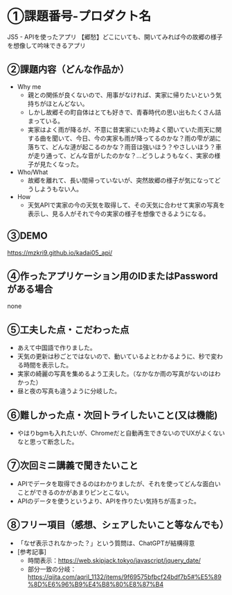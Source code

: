 # ①課題番号-プロダクト名
JS5 - APIを使ったアプリ
【郷愁】どこにいても、開いてみれば今の故郷の様子を想像して吟味できるアプリ

## ②課題内容（どんな作品か）
- Why me
  - 親との関係が良くないので、用事がなければ、実家に帰りたいという気持ちがほとんどない。
  - しかし故郷その町自体はとても好きで、青春時代の思い出もたくさん詰まっている。
  - 実家はよく雨が降るが、不意に昔実家にいた時よく聞いていた雨天に関する曲を聞いて、今日、今の実家も雨が降ってるのかな？雨の雫が湖に落ちて、どんな漣が起こるのかな？雨音は強いほう？やさしいほう？車が走り通って、どんな音がしたのかな？...どうしようもなく、実家の様子が見たくなった。
- Who/What
  - 故郷を離れて、長い間帰っていないが、突然故郷の様子が気になってどうしようもない人。
- How
  - 天気APIで実家の今の天気を取得して、その天気に合わせて実家の写真を表示し、見る人がそれで今の実家の様子を想像できるようになる。

## ③DEMO
https://mzkri9.github.io/kadai05_api/

## ④作ったアプリケーション用のIDまたはPasswordがある場合
none

## ⑤工夫した点・こだわった点
- あえて中国語で作りました。
- 天気の更新は秒ごとではないので、動いているよとわかるように、秒で変わる時間を表示した。
- 実家の綺麗の写真を集めるよう工夫した。（なかなか雨の写真がないのはわかった）
- 昼と夜の写真も違うように分岐した。

## ⑥難しかった点・次回トライしたいこと(又は機能)
- やはりbgmも入れたいが、Chromeだと自動再生できないのでUXがよくないなと思って断念した。

## ⑦次回ミニ講義で聞きたいこと
- APIでデータを取得できるのはわかりましたが、それを使ってどんな面白いことができるのかがあまりピンとこない。
- APIのデータを使うというより、APIを作りたい気持ちが高まった。

## ⑧フリー項目（感想、シェアしたいこと等なんでも）
- 「なぜ表示されなかった？」という質問は、ChatGPTが結構得意
- [参考記事]
    - 時間表示：https://web.skipjack.tokyo/javascript/jquery_date/
    - 部分一致の分岐：https://qiita.com/aqril_1132/items/9f69575bfbcf24bdf7b5#%E5%89%8D%E6%96%B9%E4%B8%80%E8%87%B4
